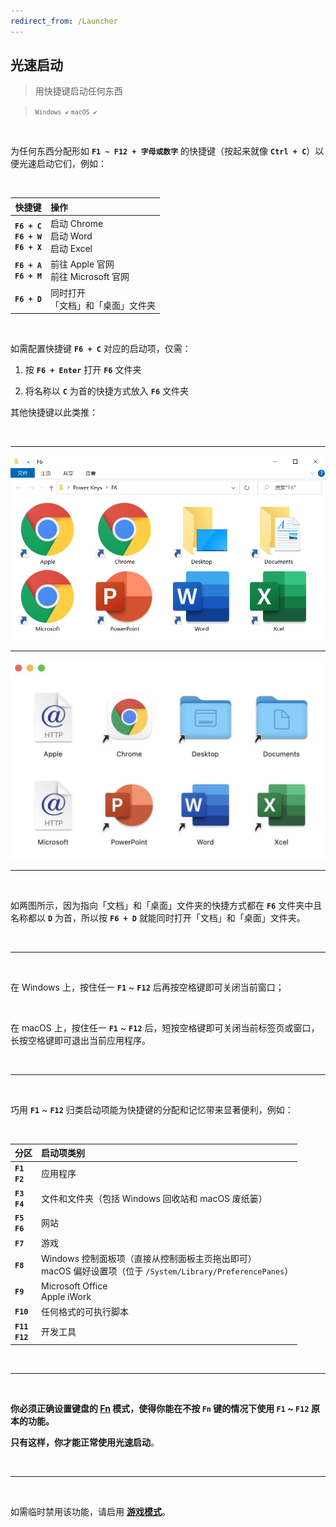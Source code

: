 ```yaml
---
redirect_from: /Launcher
---
```


## 光速启动

> 用快捷键启动任何东西

> <small>`Windows ✔` `macOS ✔` </small>

<br>

为任何东西分配形如 **`F1 ~ F12 + 字母或数字`** 的快捷键（按起来就像 **`Ctrl + C`**）以便光速启动它们，例如：

<br>

|                    快捷键                    | 操作                                    |
| :------------------------------------------: | :-------------------------------------- |
| **`F6 + C`**<br>**`F6 + W`**<br>**`F6 + X`** | 启动 Chrome<br>启动 Word <br>启动 Excel |
|         **`F6 + A`**<br>**`F6 + M`**         | 前往 Apple 官网<br>前往 Microsoft 官网  |
|                 **`F6 + D`**                 | 同时打开<br>「文档」和「桌面」文件夹    |

<br>

如需配置快捷键 **`F6 + C`** 对应的启动项，仅需：

1. 按 **`F6 + Enter`** 打开 **`F6`** 文件夹

2. 将名称以 **`C`** 为首的快捷方式放入 **`F6`** 文件夹

其他快捷键以此类推：

<br>

---

![光速启动 for Windows](/Windows.png)

---

![光速启动 for macOS](/macOS.jpg)

---

<br>

如两图所示，因为指向「文档」和「桌面」文件夹的快捷方式都在 **`F6`** 文件夹中且名称都以 **`D`** 为首，所以按 **`F6 + D`** 就能同时打开「文档」和「桌面」文件夹。

<br>

---

<br>

在 Windows 上，按住任一 **`F1`** ~ **`F12`** 后再按空格键即可关闭当前窗口；

<br>

在 macOS 上，按住任一 **`F1`** ~ **`F12`** 后，短按空格键即可关闭当前标签页或窗口，长按空格键即可退出当前应用程序。

<br>

---

<br>

巧用 **`F1`** ~ **`F12`** 归类启动项能为快捷键的分配和记忆带来显著便利，例如：

<br>

| 分区                   | 启动项类别                                                                                                     |
| :--------------------- | :------------------------------------------------------------------------------------------------------------- |
| **`F1`**<br>**`F2`**   | 应用程序                                                                                                       |
| **`F3`**<br>**`F4`**   | 文件和文件夹（包括 Windows 回收站和 macOS 废纸篓）                                                             |
| **`F5`**<br>**`F6`**   | 网站                                                                                                           |
| **`F7`**               | 游戏                                                                                                           |
| **`F8`**               | Windows 控制面板项（直接从控制面板主页拖出即可）<br>macOS 偏好设置项（位于 `/System/Library/PreferencePanes`） |
| **`F9`**               | Microsoft Office<br>Apple iWork                                                                                |
| **`F10`**              | 任何格式的可执行脚本                                                                                           |
| **`F11`**<br>**`F12`** | 开发工具                                                                                                       |

<br>

---

<br>

**你必须正确设置键盘的 [Fn](https://www.baidu.com/s?wd=Fn键) 模式，使得你能在不按 `Fn` 键的情况下使用 `F1` ~ `F12` 原本的功能。**

**只有这样，你才能正常使用光速启动**。

<br>

---

<br>

如需临时禁用该功能，请启用 [**游戏模式**](/game)。
